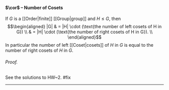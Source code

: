 #### $\cor$ – Number of Cosets
If $G$ is a [[Order|finite]] [[Group|group]] and $H \leq G$, then
$$\begin{aligned}
|G| & = |H| \cdot (\text{the number of left cosets of H in G}) \\
& = |H| \cdot (\text{the number of right cosets of H in G}). \\
\end{aligned}$$
In particular the number of left [[Coset|cosets]] of $H$ in $G$ is equal to the number of right cosets of $H$ in $G.$

###### *Proof.* 
See the solutions to HW~2. #fix 
***